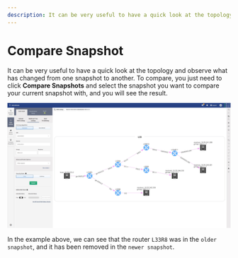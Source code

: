 ```yaml
---
description: It can be very useful to have a quick look at the topology and observe what has changed from one snapshot to another.
---
```


# Compare Snapshot

It can be very useful to have a quick look at the topology and observe what has
changed from one snapshot to another. To compare, you just need to click
**Compare Snapshots** and select the snapshot you want to compare your current
snapshot with, and you will see the result.

![Compare Snapshots](snap_shoot_comparison_animated.gif)

In the example above, we can see that the router `L33R8` was in the `older
snapshot`, and it has been removed in the `newer snapshot`.
